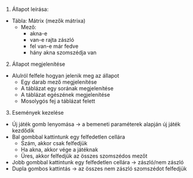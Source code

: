 1. Állapot leírása:

- Tábla: Mátrix (mezők mátrixa)
  - Mező: 
    - akna-e
    - van-e rajta zászló
    - fel van-e már fedve
    - hány akna szomszédja van

2. Állapot megjelenítése

- Alulról felfele hogyan jelenik meg az állapot
  - Egy darab mező megjelenítése
  - A táblázat egy sorának megjelenítése
  - A táblázat egészének megjelenítése
  - Mosolygós fej a táblázat felett

3. Események kezelése

- Új játék gomb lenyomása -> a bemeneti paraméterek alapján új játék kezdődik
- Bal gombbal kattintunk egy felfedetlen cellára
  - Szám, akkor csak felfedjük
  - Ha akna, akkor vége a játéknak
  - Üres, akkor felfedjük az összes szomszédos mezőt
- Jobb gombbal kattintunk egy felfedetlen cellára -> zászló/nem zászló
- Dupla gombos kattintás -> az összes nem zászló szomszédot felfedjük
